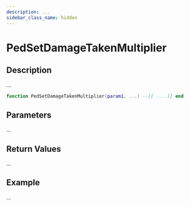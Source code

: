 ```yaml
---
description: ...
sidebar_class_name: hidden
---
```


# PedSetDamageTakenMultiplier

## Description

...

```lua
function PedSetDamageTakenMultiplier(param1, ...) --[[ ... ]] end
```

## Parameters

...

## Return Values

...

## Example

...

